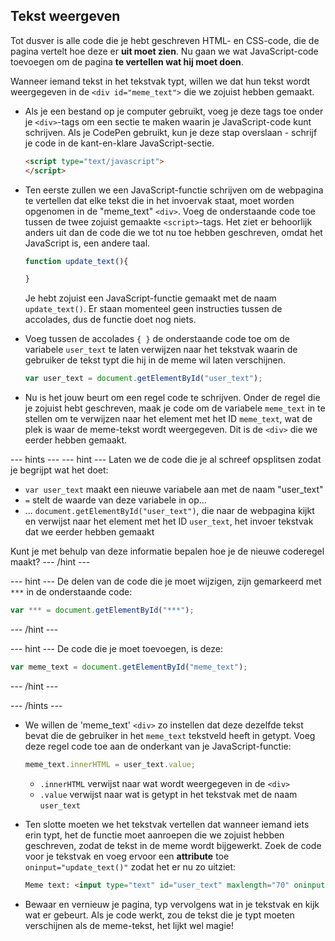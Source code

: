 ## Tekst weergeven

Tot dusver is alle code die je hebt geschreven HTML- en CSS-code, die de pagina vertelt hoe deze er **uit moet zien**. Nu gaan we wat JavaScript-code toevoegen om de pagina **te vertellen wat hij moet doen**.

Wanneer iemand tekst in het tekstvak typt, willen we dat hun tekst wordt weergegeven in de `<div id="meme_text">` die we zojuist hebben gemaakt.

- Als je een bestand op je computer gebruikt, voeg je deze tags toe onder je `<div>`-tags om een sectie te maken waarin je JavaScript-code kunt schrijven. Als je CodePen gebruikt, kun je deze stap overslaan - schrijf je code in de kant-en-klare JavaScript-sectie.

  ```html
  <script type="text/javascript">
  </script>
  ```

- Ten eerste zullen we een JavaScript-functie schrijven om de webpagina te vertellen dat elke tekst die in het invoervak staat, moet worden opgenomen in de "meme_text" `<div>`. Voeg de onderstaande code toe tussen de twee zojuist gemaakte `<script>`-tags. Het ziet er behoorlijk anders uit dan de code die we tot nu toe hebben geschreven, omdat het JavaScript is, een andere taal.

  ```JavaScript
  function update_text(){

  }
  ```

  Je hebt zojuist een JavaScript-functie gemaakt met de naam `update_text()`. Er staan momenteel geen instructies tussen de accolades, dus de functie doet nog niets.

- Voeg tussen de accolades `{ }` de onderstaande code toe om de variabele `user_text` te laten verwijzen naar het tekstvak waarin de gebruiker de tekst typt die hij in de meme wil laten verschijnen.

  ```JavaScript
  var user_text = document.getElementById("user_text");
  ```

- Nu is het jouw beurt om een regel code te schrijven. Onder de regel die je zojuist hebt geschreven, maak je code om de variabele `meme_text` in te stellen om te verwijzen naar het element met het ID `meme_text`, wat de plek is waar de meme-tekst wordt weergegeven. Dit is de `<div>` die we eerder hebben gemaakt.

--- hints --- --- hint --- Laten we de code die je al schreef opsplitsen zodat je begrijpt wat het doet:

* `var user_text` maakt een nieuwe variabele aan met de naam "user_text"
* `=` stelt de waarde van deze variabele in op...
* ... `document.getElementById("user_text")`, die naar de webpagina kijkt en verwijst naar het element met het ID `user_text`, het invoer tekstvak dat we eerder hebben gemaakt

Kunt je met behulp van deze informatie bepalen hoe je de nieuwe coderegel maakt? --- /hint ---

--- hint --- De delen van de code die je moet wijzigen, zijn gemarkeerd met `***` in de onderstaande code:
```JavaScript
var *** = document.getElementById("***");
```
--- /hint ---

--- hint --- De code die je moet toevoegen, is deze:

```JavaScript
var meme_text = document.getElementById("meme_text");
```
--- /hint ---

--- /hints ---


- We willen de 'meme_text' `<div>` zo instellen dat deze dezelfde tekst bevat die de gebruiker in het `meme_text` tekstveld heeft in getypt. Voeg deze regel code toe aan de onderkant van je JavaScript-functie:

  ``` JavaScript
  meme_text.innerHTML = user_text.value;
  ```

  * `.innerHTML` verwijst naar wat wordt weergegeven in de `<div>`
  * `.value` verwijst naar wat is getypt in het tekstvak met de naam `user_text`

- Ten slotte moeten we het tekstvak vertellen dat wanneer iemand iets erin typt, het de functie moet aanroepen die we zojuist hebben geschreven, zodat de tekst in de meme wordt bijgewerkt. Zoek de code voor je tekstvak en voeg ervoor een **attribute** toe `oninput="update_text()"` zodat het er nu zo uitziet:

  ```html
  Meme text: <input type="text" id="user_text" maxlength="70" oninput="update_text()"><p>
  ```

 - Bewaar en vernieuw je pagina, typ vervolgens wat in je tekstvak en kijk wat er gebeurt. Als je code werkt, zou de tekst die je typt moeten verschijnen als de meme-tekst, het lijkt wel magie!
